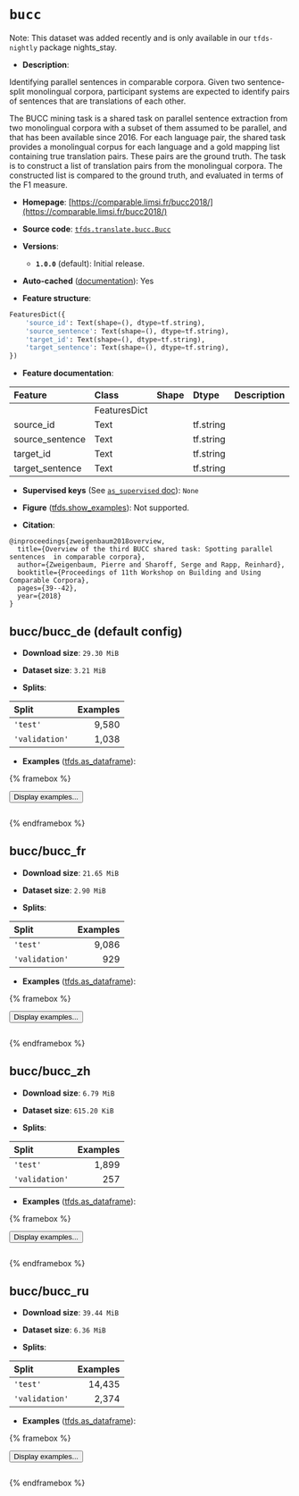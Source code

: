 <div itemscope itemtype="http://schema.org/Dataset">
  <div itemscope itemprop="includedInDataCatalog" itemtype="http://schema.org/DataCatalog">
    <meta itemprop="name" content="TensorFlow Datasets" />
  </div>
  <meta itemprop="name" content="bucc" />
  <meta itemprop="description" content="Identifying parallel sentences in comparable corpora. Given two&#10;sentence-split monolingual corpora, participant systems are expected&#10;to identify pairs of sentences that are translations of each other.&#10;&#10;The BUCC mining task is a shared task on parallel sentence extraction from two&#10;monolingual corpora with a subset of them assumed to be parallel, and that has&#10;been available since 2016. For each language pair, the shared task provides a&#10;monolingual corpus for each language and a gold mapping list containing true&#10;translation pairs. These pairs are the ground truth. The task is to construct a&#10;list of translation pairs from the monolingual corpora. The constructed list is&#10;compared to the ground truth, and evaluated in terms of the F1 measure.&#10;&#10;To use this dataset:&#10;&#10;```python&#10;import tensorflow_datasets as tfds&#10;&#10;ds = tfds.load(&#x27;bucc&#x27;, split=&#x27;train&#x27;)&#10;for ex in ds.take(4):&#10;  print(ex)&#10;```&#10;&#10;See [the guide](https://www.tensorflow.org/datasets/overview) for more&#10;informations on [tensorflow_datasets](https://www.tensorflow.org/datasets).&#10;&#10;" />
  <meta itemprop="url" content="https://www.tensorflow.org/datasets/catalog/bucc" />
  <meta itemprop="sameAs" content="https://comparable.limsi.fr/bucc2018/" />
  <meta itemprop="citation" content="@inproceedings{zweigenbaum2018overview,&#10;  title={Overview of the third BUCC shared task: Spotting parallel sentences  in comparable corpora},&#10;  author={Zweigenbaum, Pierre and Sharoff, Serge and Rapp, Reinhard},&#10;  booktitle={Proceedings of 11th Workshop on Building and Using Comparable Corpora},&#10;  pages={39--42},&#10;  year={2018}&#10;}" />
</div>

# `bucc`


Note: This dataset was added recently and is only available in our
`tfds-nightly` package
<span class="material-icons" title="Available only in the tfds-nightly package">nights_stay</span>.

*   **Description**:

Identifying parallel sentences in comparable corpora. Given two sentence-split
monolingual corpora, participant systems are expected to identify pairs of
sentences that are translations of each other.

The BUCC mining task is a shared task on parallel sentence extraction from two
monolingual corpora with a subset of them assumed to be parallel, and that has
been available since 2016. For each language pair, the shared task provides a
monolingual corpus for each language and a gold mapping list containing true
translation pairs. These pairs are the ground truth. The task is to construct a
list of translation pairs from the monolingual corpora. The constructed list is
compared to the ground truth, and evaluated in terms of the F1 measure.

*   **Homepage**:
    [https://comparable.limsi.fr/bucc2018/](https://comparable.limsi.fr/bucc2018/)

*   **Source code**:
    [`tfds.translate.bucc.Bucc`](https://github.com/tensorflow/datasets/tree/master/tensorflow_datasets/translate/bucc/bucc.py)

*   **Versions**:

    *   **`1.0.0`** (default): Initial release.

*   **Auto-cached**
    ([documentation](https://www.tensorflow.org/datasets/performances#auto-caching)):
    Yes

*   **Feature structure**:

```python
FeaturesDict({
    'source_id': Text(shape=(), dtype=tf.string),
    'source_sentence': Text(shape=(), dtype=tf.string),
    'target_id': Text(shape=(), dtype=tf.string),
    'target_sentence': Text(shape=(), dtype=tf.string),
})
```

*   **Feature documentation**:

Feature         | Class        | Shape | Dtype     | Description
:-------------- | :----------- | :---- | :-------- | :----------
                | FeaturesDict |       |           |
source_id       | Text         |       | tf.string |
source_sentence | Text         |       | tf.string |
target_id       | Text         |       | tf.string |
target_sentence | Text         |       | tf.string |

*   **Supervised keys** (See
    [`as_supervised` doc](https://www.tensorflow.org/datasets/api_docs/python/tfds/load#args)):
    `None`

*   **Figure**
    ([tfds.show_examples](https://www.tensorflow.org/datasets/api_docs/python/tfds/visualization/show_examples)):
    Not supported.

*   **Citation**:

```
@inproceedings{zweigenbaum2018overview,
  title={Overview of the third BUCC shared task: Spotting parallel sentences  in comparable corpora},
  author={Zweigenbaum, Pierre and Sharoff, Serge and Rapp, Reinhard},
  booktitle={Proceedings of 11th Workshop on Building and Using Comparable Corpora},
  pages={39--42},
  year={2018}
}
```


## bucc/bucc_de (default config)

*   **Download size**: `29.30 MiB`

*   **Dataset size**: `3.21 MiB`

*   **Splits**:

Split          | Examples
:------------- | -------:
`'test'`       | 9,580
`'validation'` | 1,038

*   **Examples**
    ([tfds.as_dataframe](https://www.tensorflow.org/datasets/api_docs/python/tfds/as_dataframe)):

<!-- mdformat off(HTML should not be auto-formatted) -->

{% framebox %}

<button id="displaydataframe">Display examples...</button>
<div id="dataframecontent" style="overflow-x:auto"></div>
<script>
const url = "https://storage.googleapis.com/tfds-data/visualization/dataframe/bucc-bucc_de-1.0.0.html";
const dataButton = document.getElementById('displaydataframe');
dataButton.addEventListener('click', async () => {
  // Disable the button after clicking (dataframe loaded only once).
  dataButton.disabled = true;

  const contentPane = document.getElementById('dataframecontent');
  try {
    const response = await fetch(url);
    // Error response codes don't throw an error, so force an error to show
    // the error message.
    if (!response.ok) throw Error(response.statusText);

    const data = await response.text();
    contentPane.innerHTML = data;
  } catch (e) {
    contentPane.innerHTML =
        'Error loading examples. If the error persist, please open '
        + 'a new issue.';
  }
});
</script>

{% endframebox %}

<!-- mdformat on -->

## bucc/bucc_fr

*   **Download size**: `21.65 MiB`

*   **Dataset size**: `2.90 MiB`

*   **Splits**:

Split          | Examples
:------------- | -------:
`'test'`       | 9,086
`'validation'` | 929

*   **Examples**
    ([tfds.as_dataframe](https://www.tensorflow.org/datasets/api_docs/python/tfds/as_dataframe)):

<!-- mdformat off(HTML should not be auto-formatted) -->

{% framebox %}

<button id="displaydataframe">Display examples...</button>
<div id="dataframecontent" style="overflow-x:auto"></div>
<script>
const url = "https://storage.googleapis.com/tfds-data/visualization/dataframe/bucc-bucc_fr-1.0.0.html";
const dataButton = document.getElementById('displaydataframe');
dataButton.addEventListener('click', async () => {
  // Disable the button after clicking (dataframe loaded only once).
  dataButton.disabled = true;

  const contentPane = document.getElementById('dataframecontent');
  try {
    const response = await fetch(url);
    // Error response codes don't throw an error, so force an error to show
    // the error message.
    if (!response.ok) throw Error(response.statusText);

    const data = await response.text();
    contentPane.innerHTML = data;
  } catch (e) {
    contentPane.innerHTML =
        'Error loading examples. If the error persist, please open '
        + 'a new issue.';
  }
});
</script>

{% endframebox %}

<!-- mdformat on -->

## bucc/bucc_zh

*   **Download size**: `6.79 MiB`

*   **Dataset size**: `615.20 KiB`

*   **Splits**:

Split          | Examples
:------------- | -------:
`'test'`       | 1,899
`'validation'` | 257

*   **Examples**
    ([tfds.as_dataframe](https://www.tensorflow.org/datasets/api_docs/python/tfds/as_dataframe)):

<!-- mdformat off(HTML should not be auto-formatted) -->

{% framebox %}

<button id="displaydataframe">Display examples...</button>
<div id="dataframecontent" style="overflow-x:auto"></div>
<script>
const url = "https://storage.googleapis.com/tfds-data/visualization/dataframe/bucc-bucc_zh-1.0.0.html";
const dataButton = document.getElementById('displaydataframe');
dataButton.addEventListener('click', async () => {
  // Disable the button after clicking (dataframe loaded only once).
  dataButton.disabled = true;

  const contentPane = document.getElementById('dataframecontent');
  try {
    const response = await fetch(url);
    // Error response codes don't throw an error, so force an error to show
    // the error message.
    if (!response.ok) throw Error(response.statusText);

    const data = await response.text();
    contentPane.innerHTML = data;
  } catch (e) {
    contentPane.innerHTML =
        'Error loading examples. If the error persist, please open '
        + 'a new issue.';
  }
});
</script>

{% endframebox %}

<!-- mdformat on -->

## bucc/bucc_ru

*   **Download size**: `39.44 MiB`

*   **Dataset size**: `6.36 MiB`

*   **Splits**:

Split          | Examples
:------------- | -------:
`'test'`       | 14,435
`'validation'` | 2,374

*   **Examples**
    ([tfds.as_dataframe](https://www.tensorflow.org/datasets/api_docs/python/tfds/as_dataframe)):

<!-- mdformat off(HTML should not be auto-formatted) -->

{% framebox %}

<button id="displaydataframe">Display examples...</button>
<div id="dataframecontent" style="overflow-x:auto"></div>
<script>
const url = "https://storage.googleapis.com/tfds-data/visualization/dataframe/bucc-bucc_ru-1.0.0.html";
const dataButton = document.getElementById('displaydataframe');
dataButton.addEventListener('click', async () => {
  // Disable the button after clicking (dataframe loaded only once).
  dataButton.disabled = true;

  const contentPane = document.getElementById('dataframecontent');
  try {
    const response = await fetch(url);
    // Error response codes don't throw an error, so force an error to show
    // the error message.
    if (!response.ok) throw Error(response.statusText);

    const data = await response.text();
    contentPane.innerHTML = data;
  } catch (e) {
    contentPane.innerHTML =
        'Error loading examples. If the error persist, please open '
        + 'a new issue.';
  }
});
</script>

{% endframebox %}

<!-- mdformat on -->